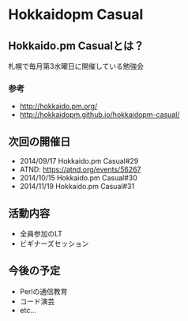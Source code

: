 # Hokkaidopm Casual

## Hokkaido.pm Casualとは？

札幌で毎月第3水曜日に開催している勉強会

### 参考
 
 - http://hokkaido.pm.org/
 - http://hokkaidopm.github.io/hokkaidopm-casual/

## 次回の開催日

 - 2014/09/17 Hokkaido.pm Casual#29
  - ATND: https://atnd.org/events/56267 
 - 2014/10/15 Hokkaido.pm Casual#30
 - 2014/11/19 Hokkaido.pm Casual#31

## 活動内容

 - 全員参加のLT
 - ビギナーズセッション

## 今後の予定

 - Perlの通信教育
 - コード演芸
 - etc...
